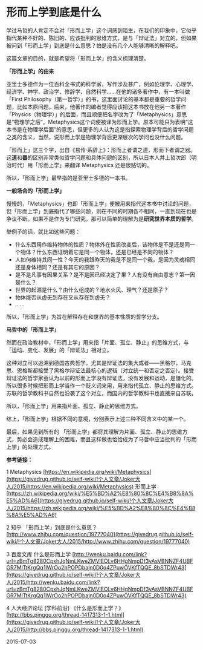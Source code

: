 # 形而上学到底是什么


学过马哲的人肯定不会对「形而上学」这个词感到陌生，在我们的印象中，它似乎指代某种不好的、陈旧的、应该批判的思维方式，是与「辩证法」对立的，但如果被问到「形而上学」到底是什么意思？怕是没有几个人能够清晰的解释吧。

这篇文章的目的，就是希望将「形而上学」的含义梳理清楚。

**「形而上学」的由来**

亚里士多德作为一位百科全书式的科学家，写作涉及甚广，例如伦理学、心理学、经济学、神学、政治学、修辞学、自然科学……在他的诸多著作中，有一本叫做「First Philosophy（第一哲学）」的书，这里面讨论的基本都是重要的哲学问题，比如本原问题。后来，他著作的编者觉得应该把这本书放在他另一本著作「Physics（物理学）」的后面，而且顺便把名字改为了「Metaphysics」意思是“物理学之后”，Metaphysics这个词便被译为形而上学。原本可能只为表明“这本书是在物理学后面”的意思，但更多的人认为这是指探索物理学背后的哲学问题之类的含义，当然，说形而上学是物理学背后更深层次的学问也没什么问题。

「形而上」这三个字，出自《易传·系辞上》：形而上者谓之道，形而下者谓之器。这**道**和**器**的区别非常类似哲学问题和具体问题的区别，所以日本人井上哲次郎（明治时代）用「形而上学」来翻译 Metaphysics 还是很贴切的。

所以，「形而上学」最早指的是亚里士多德的一本书。

**一般场合的「形而上学」**

慢慢的，「Metaphysics」也即「形而上学」便被用来指代这本书中讨论的问题，但「形而上学」到底指代了哪些问题，则在不同的时期各不相同，一直到现在也是争议不断。如果不是作为专门研究，那可以简单的理解为是**研究世界本质的哲学**。

举例子的话，就比如这些问题：

- 什么东西用作维持物体的性质？物体外在性质改变后，该物体是不是还是同一个物体？什么东西证明着它是同一个物体，还是已经是不同的物体？
- 人如何维持其同一性？今天的我跟昨天的我是不是同一个我，是因为灵魂相同还是身体相同？还是有其它的原因？
- 是不是凡事有因果关系？是不是因已经决定了果？人有没有自由意志？第一因是什么？
- 世界的起源是什么？由什么组成的？地水火风、理气？还是原子？
- 物体能否从虚无到存在又从存在到虚无？
- ……

所以，「形而上学」为旨在解释存在和世界的基本性质的哲学分支。

**马哲中的「形而上学」**

然而在政治教材中，「形而上学」用来指「片面、孤立、静止」的思维方式，与「运动、变化、发展」的「辩证法」相对立。

这种对立可以追溯到德国古典哲学，尤其是辩证法的集大成者——黑格尔，马克思、恩格斯都接受了黑格尔辩证法最核心的逻辑（对立统一和否定之否定）。接受辩证法的哲学家会认为以前的形而上学没有辩证法，没有发展和运动，是僵化的。所以很多时候把形而上学当作一个贬义词来用，用来指代孤立、静止的思维方式。苏联的哲学教科书自然也沿袭了这个对立，而国内的哲学教科书也直接来自苏联。

所以，「形而上学」用来指片面、孤立、静止的思维方式。

综上，「形而上学」根据不同的意境，分别表示上述三种不同含义中的某一个。

最后，如果见到所有的 「形而上学」都将其理解为片面、孤立、静止的思维方式，势必会造成理解上的困难，而且这样做也恰恰成为了马哲中应当批判的「形而上学」的处理方式。

**参考链接：**

1 Metaphysics [https://en.wikipedia.org/wiki/Metaphysics](https://givedrug.github.io/self-wiki/!个人文章/Joker大人/2015/https://en.wikipedia.org/wiki/Metaphysics) 形而上学 [https://zh.wikipedia.org/wiki/%E5%BD%A2%E8%80%8C%E4%B8%8A%E5%AD%A6](https://givedrug.github.io/self-wiki/!个人文章/Joker大人/2015/https://zh.wikipedia.org/wiki/%E5%BD%A2%E8%80%8C%E4%B8%8A%E5%AD%A6)

2  知乎 「形而上学」到底是什么意思？[http://www.zhihu.com/question/19777040](https://givedrug.github.io/self-wiki/!个人文章/Joker大人/2015/http://www.zhihu.com/question/19777040)

3 百度文库 什么是形而上学 [http://wenku.baidu.com/link?url=zBmTg8280CpxhJqNmLKweZMVlEOLv6HHgNmpDf3vAsVBNNZF4UBFGR7MlTtKrgQq1IWrOo2hPOPDbajn0D0o4ZPuwOVKfTQQE_8bSTDWr43](https://givedrug.github.io/self-wiki/!个人文章/Joker大人/2015/http://wenku.baidu.com/link?url=zBmTg8280CpxhJqNmLKweZMVlEOLv6HHgNmpDf3vAsVBNNZF4UBFGR7MlTtKrgQq1IWrOo2hPOPDbajn0D0o4ZPuwOVKfTQQE_8bSTDWr43)

4 人大经济论坛 [学科前沿] 《什么是形而上学？》[http://bbs.pinggu.org/thread-1417313-1-1.html](https://givedrug.github.io/self-wiki/!个人文章/Joker大人/2015/http://bbs.pinggu.org/thread-1417313-1-1.html)

2015-07-03
